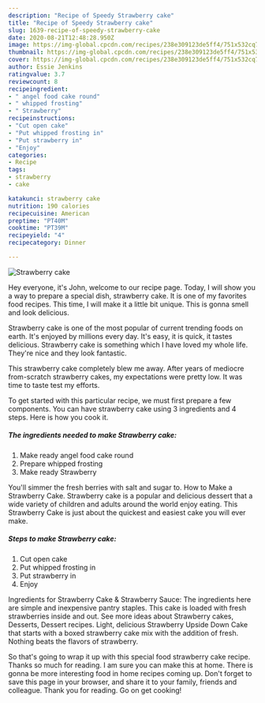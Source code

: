 ```yaml
---
description: "Recipe of Speedy Strawberry cake"
title: "Recipe of Speedy Strawberry cake"
slug: 1639-recipe-of-speedy-strawberry-cake
date: 2020-08-21T12:48:28.950Z
image: https://img-global.cpcdn.com/recipes/238e309123de5ff4/751x532cq70/strawberry-cake-recipe-main-photo.jpg
thumbnail: https://img-global.cpcdn.com/recipes/238e309123de5ff4/751x532cq70/strawberry-cake-recipe-main-photo.jpg
cover: https://img-global.cpcdn.com/recipes/238e309123de5ff4/751x532cq70/strawberry-cake-recipe-main-photo.jpg
author: Essie Jenkins
ratingvalue: 3.7
reviewcount: 8
recipeingredient:
- " angel food cake round"
- " whipped frosting"
- " Strawberry"
recipeinstructions:
- "Cut open cake"
- "Put whipped frosting in"
- "Put strawberry in"
- "Enjoy"
categories:
- Recipe
tags:
- strawberry
- cake

katakunci: strawberry cake 
nutrition: 190 calories
recipecuisine: American
preptime: "PT40M"
cooktime: "PT39M"
recipeyield: "4"
recipecategory: Dinner

---
```



![Strawberry cake](https://img-global.cpcdn.com/recipes/238e309123de5ff4/751x532cq70/strawberry-cake-recipe-main-photo.jpg)

Hey everyone, it's John, welcome to our recipe page. Today, I will show you a way to prepare a special dish, strawberry cake. It is one of my favorites food recipes. This time, I will make it a little bit unique. This is gonna smell and look delicious.

Strawberry cake is one of the most popular of current trending foods on earth. It's enjoyed by millions every day. It's easy, it is quick, it tastes delicious. Strawberry cake is something which I have loved my whole life. They're nice and they look fantastic.

This strawberry cake completely blew me away. After years of mediocre from-scratch strawberry cakes, my expectations were pretty low. It was time to taste test my efforts.


To get started with this particular recipe, we must first prepare a few components. You can have strawberry cake using 3 ingredients and 4 steps. Here is how you cook it.

<!--inarticleads1-->

##### The ingredients needed to make Strawberry cake:

1. Make ready  angel food cake round
1. Prepare  whipped frosting
1. Make ready  Strawberry


You&#39;ll simmer the fresh berries with salt and sugar to. How to Make a Strawberry Cake. Strawberry cake is a popular and delicious dessert that a wide variety of children and adults around the world enjoy eating. This Strawberry Cake is just about the quickest and easiest cake you will ever make. 

<!--inarticleads2-->

##### Steps to make Strawberry cake:

1. Cut open cake
1. Put whipped frosting in
1. Put strawberry in
1. Enjoy


Ingredients for Strawberry Cake &amp; Strawberry Sauce: The ingredients here are simple and inexpensive pantry staples. This cake is loaded with fresh strawberries inside and out. See more ideas about Strawberry cakes, Desserts, Dessert recipes. Light, delicious Strawberry Upside Down Cake that starts with a boxed strawberry cake mix with the addition of fresh. Nothing beats the flavors of strawberry. 

So that's going to wrap it up with this special food strawberry cake recipe. Thanks so much for reading. I am sure you can make this at home. There is gonna be more interesting food in home recipes coming up. Don't forget to save this page in your browser, and share it to your family, friends and colleague. Thank you for reading. Go on get cooking!
